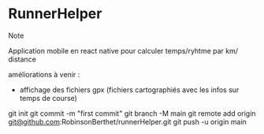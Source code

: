 # RunnerHelper

> [!NOTE]
> Application mobile en react native pour calculer temps/ryhtme par km/ distance

améliorations à venir :

   - affichage des fichiers gpx (fichiers cartographiés avec les infos sur temps de course)


git init
git commit -m "first commit"
git branch -M main
git remote add origin git@github.com:RobinsonBerthet/runnerHelper.git
git push -u origin main